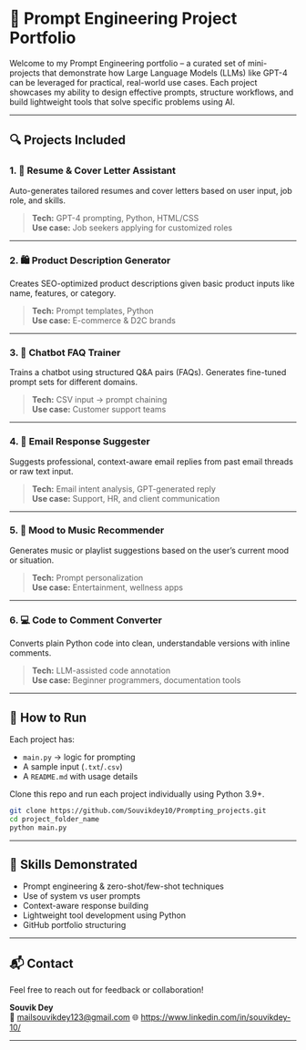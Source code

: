 # 🧠 Prompt Engineering Project Portfolio

Welcome to my Prompt Engineering portfolio – a curated set of mini-projects that demonstrate how Large Language Models (LLMs) like GPT-4 can be leveraged for practical, real-world use cases. Each project showcases my ability to design effective prompts, structure workflows, and build lightweight tools that solve specific problems using AI.

---

## 🔍 Projects Included

### 1. 📄 Resume & Cover Letter Assistant
Auto-generates tailored resumes and cover letters based on user input, job role, and skills.

> **Tech:** GPT-4 prompting, Python, HTML/CSS  
> **Use case:** Job seekers applying for customized roles

---

### 2. 🛍️ Product Description Generator
Creates SEO-optimized product descriptions given basic product inputs like name, features, or category.

> **Tech:** Prompt templates, Python  
> **Use case:** E-commerce & D2C brands

---

### 3. 💬 Chatbot FAQ Trainer
Trains a chatbot using structured Q&A pairs (FAQs). Generates fine-tuned prompt sets for different domains.

> **Tech:** CSV input → prompt chaining  
> **Use case:** Customer support teams

---

### 4. 📧 Email Response Suggester
Suggests professional, context-aware email replies from past email threads or raw text input.

> **Tech:** Email intent analysis, GPT-generated reply  
> **Use case:** Support, HR, and client communication

---

### 5. 🎵 Mood to Music Recommender
Generates music or playlist suggestions based on the user’s current mood or situation.

> **Tech:** Prompt personalization  
> **Use case:** Entertainment, wellness apps

---

### 6. 💻 Code to Comment Converter
Converts plain Python code into clean, understandable versions with inline comments.

> **Tech:** LLM-assisted code annotation  
> **Use case:** Beginner programmers, documentation tools

---

## 📂 How to Run

Each project has:
- `main.py` → logic for prompting
- A sample input (`.txt`/`.csv`)
- A `README.md` with usage details

Clone this repo and run each project individually using Python 3.9+.

```bash
git clone https://github.com/Souvikdey10/Prompting_projects.git
cd project_folder_name
python main.py
```

---

## 📌 Skills Demonstrated

- Prompt engineering & zero-shot/few-shot techniques
- Use of system vs user prompts
- Context-aware response building
- Lightweight tool development using Python
- GitHub portfolio structuring

---

## 📬 Contact

Feel free to reach out for feedback or collaboration!

**Souvik Dey**  
📧 mailsouvikdey123@gmail.com 
🌐 https://www.linkedin.com/in/souvikdey-10/

---
